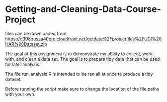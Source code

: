 # Getting-and-Cleaning-Data-Course-Project

files can be downloaded from: https://d396qusza40orc.cloudfront.net/getdata%2Fprojectfiles%2FUCI%20HAR%20Dataset.zip

The goal of this assignment is to demonstrate my ability to collect, work with, and clean a data set. The goal is to prepare tidy data that can be used for later analysis. 

The file run_analysis.R is intended to be ran all at once to produce a tidy dataset.

Before running the script make sure to change the location of the file paths with your own.
